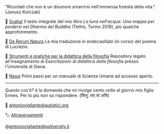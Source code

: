 <link rel="stylesheet" href="./assets/style.css">

<div class="callout">
"Ricordati che non è un disonore smarrirsi nell'immensa foresta della vita." (Janusz Korczak)
</div>
<p></p>

📁 [Svaha!](https://antonio-vigilante.github.io/svaha/) Il testo integrale del mio libro _La luna nell'acqua. Una mappa per perdersi nel Dharma del Buddha_ (Tethis, Torino 2019), più qualche approfonimento.

📁 [De Rerum Natura](https://antonio-vigilante.github.io/lucrezio)  La mia traduzione in endecasillabi (in corso) del poema di Lucrezio. 

📁 [Strumenti e pratiche per la didattica della filosofia](https://antonio-vigilante.github.io/filosofia)  Repository legato all'insegnamento di _Esercitazioni di didattica della filosofia_ presso l'Università di Siena.

📁 [Nessi](https://antonio-vigilante.github.io/nessi/)  Primi passi per un manuale di Scienze Umane ad accesso aperto.

<p></p>  

---
 _Questo cos'è?_ è la domanda che mi rivolge cento volte al giorno mio figlio Ermes. Per lo più non so rispondere. (किंतु: तत् त्वं असि)
 
📧 antoniovigilante@autistici.org

🏷 [Attraversamenti](http://www.attraversamenti.info)

@antoniovigilante@poliversity.it


